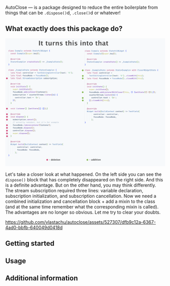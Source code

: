 AutoClose — is a package designed to reduce the entire boilerplate from things that can be `.dispose()`d, `.close()`d or whatever!

## What exactly does this package do?

![It turns this into that](assets/it-turns-this-into-that.png "It turns this into that")

Let's take a closer look at what happened. On the left side you can see the `dispose()` block that has 
completely disappeared on the right side. And this is a definite advantage. But on the other hand, 
you may think differently. The stream subscription required three lines: variable declaration, subscription 
initialization, and subscription cancellation. Now we need a combined initialization and cancellation 
block + add a mixin to the class (and at the same time remember what the corresponding mixin is called). 
The advantages are no longer so obvious. Let me try to clear your doubts.


https://github.com/vlastachu/autoclose/assets/527307/dfb9c12a-6367-4ad0-bbfb-640049d0418d


## Getting started

## Usage

## Additional information

